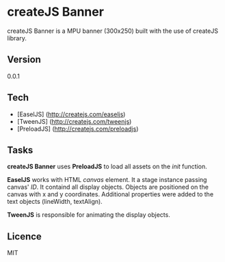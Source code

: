# createJS Banner

createJS Banner is a MPU banner (300x250) built with the use of createJS library.

## Version

0.0.1

## Tech

* [EaselJS] (http://createjs.com/easeljs)
* [TweenJS] (http://createjs.com/tweenjs)
* [PreloadJS] (http://createjs.com/preloadjs)

## Tasks

**createJS Banner** uses **PreloadJS** to load all assets on the _init_ function.

**EaselJS** works with HTML _canvas_ element. It a stage instance passing canvas' _ID_. It containd all display objects. Objects are positioned on the canvas with x and y coordinates. Additional properties were added to the text objects (lineWidth, textAlign).

**TweenJS** is responsible for animating the display objects.

## Licence

MIT
